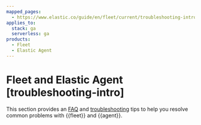 ```yaml
---
mapped_pages:
  - https://www.elastic.co/guide/en/fleet/current/troubleshooting-intro.html
applies_to:
  stack: ga
  serverless: ga
products:
  - Fleet
  - Elastic Agent
---
```


# Fleet and Elastic Agent [troubleshooting-intro]

This section provides an [FAQ](frequently-asked-questions.md) and [troubleshooting](common-problems.md) tips to help you resolve common problems with {{fleet}} and {{agent}}.



